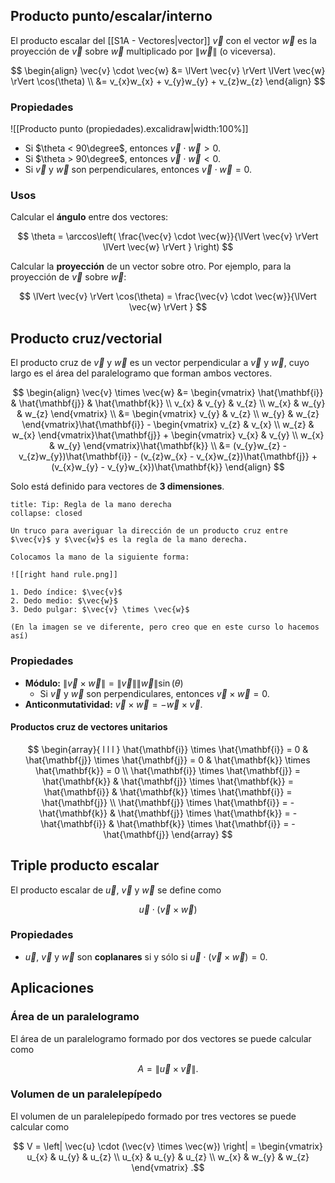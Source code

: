 ## Producto punto/escalar/interno

El producto escalar del [[S1A - Vectores|vector]] $\vec{v}$ con el vector $\vec{w}$ es la proyección de $\vec{v}$ sobre $\vec{w}$ multiplicado por $\lVert \vec{w} \rVert$ (o viceversa).

$$
\begin{align}
\vec{v} \cdot \vec{w} &= \lVert \vec{v} \rVert \lVert \vec{w} \rVert \cos(\theta) \\
&= v_{x}w_{x} + v_{y}w_{y} + v_{z}w_{z}
\end{align}
$$

### Propiedades

![[Producto punto (propiedades).excalidraw|width:100%]]

- Si $\theta < 90\degree$, entonces $\vec{v} \cdot \vec{w} > 0$.
- Si $\theta > 90\degree$, entonces $\vec{v} \cdot \vec{w} < 0$.
- Si $\vec{v}$ y $\vec{w}$ son perpendiculares, entonces $\vec{v} \cdot \vec{w} = 0$.

### Usos

Calcular el **ángulo** entre dos vectores:

$$
\theta = \arccos\left( \frac{\vec{v} \cdot \vec{w}}{\lVert \vec{v} \rVert \lVert \vec{w} \rVert } \right) 
$$

Calcular la **proyección** de un vector sobre otro. Por ejemplo, para la proyección de $\vec{v}$ sobre $\vec{w}$:

$$
\lVert \vec{v} \rVert \cos(\theta) = \frac{\vec{v} \cdot \vec{w}}{\lVert \vec{w} \rVert }
$$

## Producto cruz/vectorial

El producto cruz de $\vec{v}$ y $\vec{w}$ es un vector perpendicular a $\vec{v}$ y $\vec{w}$, cuyo largo es el área del paralelogramo que forman ambos vectores.

$$
\begin{align}
\vec{v} \times \vec{w} &= \begin{vmatrix}
\hat{\mathbf{i}} & \hat{\mathbf{j}} & \hat{\mathbf{k}} \\
v_{x} & v_{y} & v_{z} \\
w_{x} & w_{y} & w_{z}
\end{vmatrix} \\
&= \begin{vmatrix}
v_{y} & v_{z} \\
w_{y} & w_{z}
\end{vmatrix}\hat{\mathbf{i}} - \begin{vmatrix}
v_{z} & v_{x} \\
w_{z} & w_{x}
\end{vmatrix}\hat{\mathbf{j}} + \begin{vmatrix}
v_{x} & v_{y} \\
w_{x} & w_{y}
\end{vmatrix}\hat{\mathbf{k}} \\
&= (v_{y}w_{z} - v_{z}w_{y})\hat{\mathbf{i}} - (v_{z}w_{x} - v_{x}w_{z})\hat{\mathbf{j}} + (v_{x}w_{y} - v_{y}w_{x})\hat{\mathbf{k}}
\end{align}
$$

Solo está definido para vectores de **3 dimensiones**.

```ad-tip
title: Tip: Regla de la mano derecha
collapse: closed

Un truco para averiguar la dirección de un producto cruz entre $\vec{v}$ y $\vec{w}$ es la regla de la mano derecha.

Colocamos la mano de la siguiente forma:

![[right hand rule.png]]

1. Dedo índice: $\vec{v}$
2. Dedo medio: $\vec{w}$
3. Dedo pulgar: $\vec{v} \times \vec{w}$

(En la imagen se ve diferente, pero creo que en este curso lo hacemos así)

```

### Propiedades

- **Módulo:** $\lVert \vec{v} \times \vec{w} \rVert = \lVert \vec{v} \rVert \lVert \vec{w} \rVert \sin(\theta)$
	- Si $\vec{v}$ y $\vec{w}$ son perpendiculares, entonces $\vec{v} \times \vec{w} = 0$.
- **Anticonmutatividad:** $\vec{v} \times \vec{w} = -\vec{w} \times \vec{v}$.

#### Productos cruz de vectores unitarios

$$
\begin{array}{ l l l }
\hat{\mathbf{i}} \times \hat{\mathbf{i}} = 0 & \hat{\mathbf{j}} \times \hat{\mathbf{j}} = 0 & \hat{\mathbf{k}} \times \hat{\mathbf{k}} = 0 \\
\hat{\mathbf{i}} \times \hat{\mathbf{j}} = \hat{\mathbf{k}} & \hat{\mathbf{j}} \times \hat{\mathbf{k}} = \hat{\mathbf{i}} & \hat{\mathbf{k}} \times \hat{\mathbf{i}} = \hat{\mathbf{j}} \\
\hat{\mathbf{j}} \times \hat{\mathbf{i}} = -\hat{\mathbf{k}} & \hat{\mathbf{j}} \times \hat{\mathbf{k}} = -\hat{\mathbf{i}} & \hat{\mathbf{k}} \times \hat{\mathbf{i}} = -\hat{\mathbf{j}}
\end{array}
$$

## Triple producto escalar

El producto escalar de $\vec{u}$, $\vec{v}$ y $\vec{w}$ se define como

$$
\vec{u} \cdot (\vec{v} \times \vec{w})
$$

### Propiedades

- $\vec{u}$, $\vec{v}$ y $\vec{w}$ son **coplanares** si y sólo si $\vec{u} \cdot (\vec{v} \times \vec{w}) = 0$.

## Aplicaciones

### Área de un paralelogramo

El área de un paralelogramo formado por dos vectores se puede calcular como

$$
A = \lVert \vec{u} \times \vec{v} \rVert
.$$

### Volumen de un paralelepípedo 

El volumen de un paralelepípedo formado por tres vectores se puede calcular como

$$
V = \left| \vec{u} \cdot (\vec{v} \times \vec{w}) \right| = \begin{vmatrix}
u_{x} & u_{y} & u_{z} \\
u_{x} & u_{y} & u_{z} \\
w_{x} & w_{y} & w_{z}
\end{vmatrix}
.$$
